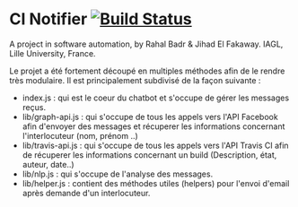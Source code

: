 # CI Notifier [![Build Status](https://travis-ci.com/rbadr/ContinuousIntegrationNotifier.svg?token=xPpydP9QfcPypp7wkHkg&branch=master)](https://travis-ci.com/rbadr/ContinuousIntegrationNotifier)

A project in software automation, by Rahal Badr & Jihad El Fakaway. IAGL, Lille University, France.


Le projet a été fortement découpé en multiples méthodes afin de le rendre très modulaire. Il est principalement subdivisé de la façon suivante :

- index.js : qui est le coeur du chatbot et s'occupe de gérer les messages reçus. 
- lib/graph-api.js : qui s'occupe de tous les appels vers l'API Facebook afin d'envoyer des messages et récuperer les informations concernant l'interlocuteur (nom, prénom ..) 
- lib/travis-api.js : qui s'occupe de tous les appels vers l'API Travis CI afin de récuperer les informations concernant un build (Description, état, auteur, date..) 
- lib/nlp.js : qui s'occupe de l'analyse des messages.
- lib/helper.js : contient des méthodes utiles (helpers) pour l'envoi d'email après demande d'un interlocuteur.
